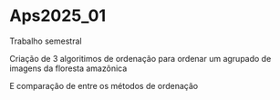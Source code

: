 # Aps2025_01
Trabalho semestral

Criação de 3 algoritimos de ordenação para ordenar um agrupado de imagens da floresta amazônica 

E comparação de entre os métodos de ordenação
